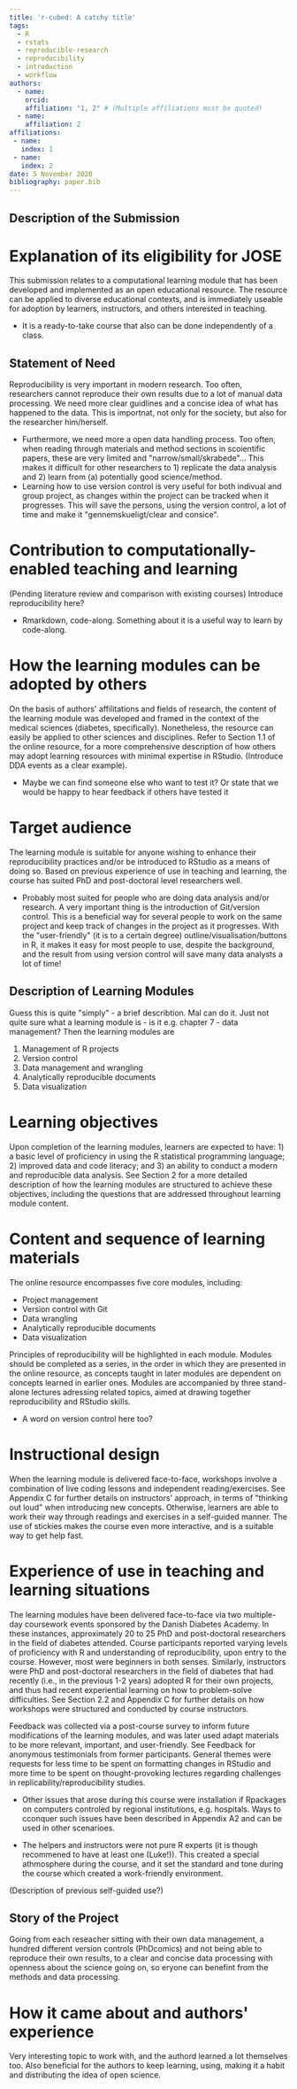 ```yaml
---
title: 'r-cubed: A catchy title'
tags:
  - R
  - rstats
  - reproducible-research
  - reproducibility
  - introduction
  - workflow
authors:
  - name: 
    orcid: 
    affiliation: "1, 2" # (Multiple affiliations must be quoted)
  - name: 
    affiliation: 2
affiliations:
 - name: 
   index: 1
 - name: 
   index: 2
date: 5 November 2020
bibliography: paper.bib
---
```


## Description of the Submission

# Explanation of its eligibility for JOSE
This submission relates to a computational learning module that has been developed and implemented as an open educational resource. The resource can be applied to diverse educational contexts, and is immediately useable for adoption by learners, instructors, and others interested in teaching.
- It is a ready-to-take course that also can be done independently of a class.  

## Statement of Need
Reproducibility is very important in modern research. Too often, researchers cannot reproduce their own results due to a lot of manual data processing. We need more clear guidlines and a concise idea of what has happened to the data. This is importnat, not only for the society, but also for the researcher him/herself. 
- Furthermore, we need more a open data handling process. Too often, when reading through materials and method sections in scoientific papers, these are very limited and "narrow/small/skrabede"... This makes it difficult for other researchers to 1) replicate the data analysis and 2) learn from (a) potentially good science/method.
- Learning how to use version control is very useful for both indivual and group project, as changes within the project can be tracked when it progresses. This will save the persons, using the version control, a lot of time and make it "gennemskueligt/clear and consice". 

# Contribution to computationally-enabled teaching and learning
(Pending literature review and comparison with existing courses)
Introduce reproducibility here?
- Rmarkdown, code-along. Something about it is a useful way to learn by code-along. 

# How the learning modules can be adopted by others
On the basis of authors' affilitations and fields of research, the content of the learning module was developed and framed in the context of the medical sciences (diabetes, specifically). Nonetheless, the resource can easily be applied to other sciences and disciplines. Refer to Section 1.1 of the online resource, for a more comprehensive description of how others may adopt learning resources with minimal expertise in RStudio.
(Introduce DDA events as a clear example). 
- Maybe we can find someone else who want to test it? Or state that we would be happy to hear feedback if others have tested it

# Target audience
The learning module is suitable for anyone wishing to enhance their reproducibility practices and/or be introduced to RStudio as a means of doing so. Based on previous experience of use in teaching and learning, the course has suited PhD and post-doctoral level researchers well.
- Probably most suited for people who are doing data analysis and/or research. 
A very important thing is the introduction of Git/version control. This is a beneficial way for several people to work on the same project and keep track of changes in the project as it progresses. With the "user-friendly" (it is to a certain degree) outline/visualisation/buttons in R, it makes it easy for most people to use, despite the background, and the result from using version control will save many data analysts a lot of time!

## Description of Learning Modules
Guess this is quite "simply" - a brief describtion. Mal can do it. 
Just not quite sure what a learning module is - is it e.g. chapter 7 - data management?
Then the learning modules are
1. Management of R projects
2. Version control
3. Data management and wrangling
4. Analytically reproducible documents 
5. Data visualization 


# Learning objectives
Upon completion of the learning modules, learners are expected to have: 1) a basic level of proficiency in using the R statistical programming language; 2) improved data and code literacy; and 3) an ability to conduct a modern and reproducible data analysis. See Section 2 for a more detailed description of how the learning modules are structured to achieve these objectives, including the questions that are addressed throughout learning module content.

# Content and sequence of learning materials
The online resource encompasses five core modules, including:
- Project management
- Version control with Git
- Data wrangling
- Analytically reproducible documents
- Data visualization

Principles of reproducibility will be highlighted in each module. Modules should be completed as a series, in the order in which they are presented in the online resource, as concepts taught in later modules are dependent on concepts learned in earlier ones. Modules are accompanied by three stand-alone lectures adressing related topics, aimed at drawing together reproducibility and RStudio skills. 
- A word on version control here too?

# Instructional design
When the learning module is delivered face-to-face, workshops involve a combination of live coding lessons and independent reading/exercises. See Appendix C for further details on instructors' approach, in terms of "thinking out loud" when introducing new concepts. Otherwise, learners are able to work their way through readings and exercises in a self-guided manner. 
The use of stickies makes the course even more interactive, and is a suitable way to get help fast. 

# Experience of use in teaching and learning situations
The learning modules have been delivered face-to-face via two multiple-day coursework events sponsored by the Danish Diabetes Academy. In these instances, approximately 20 to 25 PhD and post-doctoral researchers in the field of diabetes attended. Course participants reported varying levels of proficiency with R and understanding of reproducibility, upon entry to the course. However, most were beginners in both senses. Similarly, instructors were PhD and post-doctoral researchers in the field of diabetes that had recently (i.e., in the previous 1-2 years) adopted R for their own projects, and thus had recent experiential learning on how to problem-solve difficulties. See Section 2.2 and Appendix C for further details on how workshops were structured and conducted by course instructors.

Feedback was collected via a post-course survey to inform future modifications of the learning modules, and was later used adapt materials to be more relevant, important, and user-friendly. See Feedback for anonymous testimonials from former participants. General themes were requests for less time to be spent on formatting changes in RStudio and more time to be spent on thought-provoking lectures regarding challenges in replicability/reproducibility studies.

- Other issues that arose during this course were installation if Rpackages on computers controled by regional institutions, e.g. hospitals. Ways to cconquer such issues have been described in Appendix A2 and can be used in other scenarioes. 

- The helpers and instructors were not pure R experts (it is though recommened to have at least one (Luke!)). This created a special athmosphere during the course, and it set the standard and tone during the course which created a work-friendly environment.  

(Description of previous self-guided use?)

## Story of the Project
Going from each reseacher sitting with their own data management, a hundred different version controls (PhDcomics) and not being able to reproduce their own results, to a clear and concise data processing with openness about the science going on, so eryone can benefint from the methods and data processing. 

# How it came about and authors' experience
Very interesting topic to work with, and the authord learned a lot themselves too. Also beneficial for the authors to keep learning, using, making it a habit and distributing the idea of open science. 


